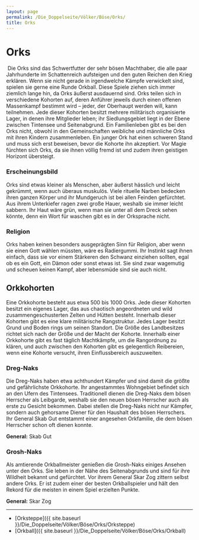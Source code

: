 ```yaml
---
layout: page
permalink: /Die_Doppelseite/Völker/Böse/Orks/
title: Orks
---
```


# Orks

<img alt="" src="{{ site.baseurl }}/assets/images/rassen/ork.jpg" />
Die Orks sind das Schwertfutter der sehr bösen Machthaber, die alle paar Jahrhunderte im Schattenreich aufsteigen und den guten Reichen den Krieg erklären. Wenn sie nicht gerade in irgendwelche Kämpfe verwickelt sind, spielen sie gerne eine Runde Orkball. Diese Spiele ziehen sich immer ziemlich lange hin, da Orks äußerst ausdauernd sind. Orks teilen sich in verschiedene Kohorten auf, deren Anführer jeweils durch einen offenen Massenkampf bestimmt wird &ndash; jeder, der Oberhaupt werden will, kann teilnehmen. Jede dieser Kohorten besitzt mehrere militärisch organisierte Lager, in denen ihre Mitglieder leben; ihr Siedlungsgebiet liegt in der Ebene zwischen Tintensee und Seitenabgrund. Ein Familienleben gibt es bei den Orks nicht, obwohl in den Gemeinschaften weibliche und männliche Orks mit ihren Kindern zusammenleben. Ein junger Ork hat einen schweren Stand und muss sich erst beweisen, bevor die Kohorte ihn akzeptiert. Vor Magie fürchten sich Orks, da sie ihnen völlig fremd ist und zudem ihren geistigen Horizont übersteigt.

### Erscheinungsbild

Orks sind etwas kleiner als Menschen, aber äußerst hässlich und leicht gekrümmt, wenn auch überaus muskulös. Viele rituelle Narben bedecken ihren ganzen Körper und ihr Mundgeruch ist bei allen Feinden gefürchtet. Aus ihrem Unterkiefer ragen zwei große Hauer, weshalb sie immer leicht sabbern. Ihr Haut wäre grün, wenn man sie unter all dem Dreck sehen könnte, denn ein Wort für waschen gibt es in der Orksprache nicht.

### Religion

Orks haben keinen besonders ausgeprägten Sinn für Religion, aber wenn sie einen Gott wählen müssten, wäre es Radiergummi. Ihr Instinkt sagt ihnen einfach, dass sie vor einem Stärkeren den Schwanz einziehen sollten, egal ob es ein Gott, ein Dämon oder sonst etwas ist. Sie sind zwar wagemutig und scheuen keinen Kampf, aber lebensmüde sind sie auch nicht.

## Orkkohorten

Eine Orkkohorte besteht aus etwa 500 bis 1000 Orks. Jede dieser Kohorten besitzt ein eigenes Lager, das aus chaotisch angeordneten und wild zusammengeschusterten Zelten und Hütten besteht. Innerhalb dieser Kohorten gibt es eine klare militärische Rangstruktur. Jedes Lager besitzt Grund und Boden rings um seinen Standort. Die Größe des Landbesitzes richtet sich nach der Größe und der Macht der Kohorte. Innerhalb einer Orkkohorte gibt es fast täglich Machtkämpfe, um die Rangordnung zu klären, und auch zwischen den Kohorten gibt es gelegentlich Reibereien, wenn eine Kohorte versucht, ihren Einflussbereich auszuweiten.

### Dreg-Naks

Die Dreg-Naks haben etwa achthundert Kämpfer und sind damit die größte und gefährlichste Orkkohorte. Ihr angestammtes Wohngebiet befindet sich an den Ufern des Tintensees. Traditionell dienen die Dreg-Naks dem bösen Herrscher als Leibgarde, weshalb sie den neuen bösen Herrscher auch als erste zu Gesicht bekommen. Dabei stellen die Dreg-Naks nicht nur Kämpfer, sondern auch gehorsame Diener für den Haushalt des bösen Herrschers. Ihr General Skab Gut entstammt einer angesehen Orkfamilie, die dem bösen Herrscher schon oft dienen konnte.

**General:** Skab Gut

### Grosh-Naks

Als amtierende Orkballmeister genießen die Grosh-Naks einiges Ansehen unter den Orks. Sie leben in der Nähe des Seitenabgrunds und sind für ihre Wildheit bekannt und gefürchtet. Vor ihrem General Skar Zog zittern selbst andere Orks. Er ist zudem einer der besten Orkballspieler und hält den Rekord für die meisten in einem Spiel erzielten Punkte.

**General:** Skar Zog


***
- [Orksteppe]({{ site.baseurl }}/Die_Doppelseite/Völker/Böse/Orks/Orksteppe)
- [Orkball]({{ site.baseurl }}/Die_Doppelseite/Völker/Böse/Orks/Orkball)

##  

